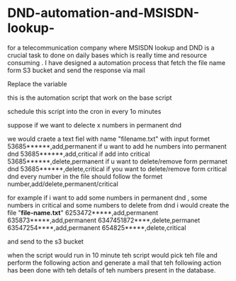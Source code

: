 # DND-automation-and-MSISDN-lookup-
for a telecommunication company where MSISDN lookup and DND is a crucial task to done on daily bases which is really time and resource consuming  . I have designed a automation process that fetch the file name form S3 bucket and send the response via mail 

Replace the variable 

this is the automation script that work on the base script 

schedule this script into the cron in every 1o minutes

suppose if we want to delecte x numbers in permanent dnd 

we would craete a text fiel with name "filename.txt"
with input formet 53685******,add,permanent if u want to add he numbers into permanent dnd 
                  53685******,add,critical  if add into critical
                  53685******,delete,permanent if u want to delete/remove form permanet dnd
                  53685******,delete,critical if you want to delete/remove form critical dnd
every number in the file should follow the formet number,add/delete,permanent/critical

for example if i want to add some numbers in permanent dnd , some numbers in critical and some numbers to delete from dnd i would create the file 
"**file-name.txt**"
6253472*****,add,permanent
635873*****,add,permanent
6347451872****,delete,permanet
63547254****,add,permanent
654825*****,delete,critical

and send to the s3 bucket 

when the script would run in 10 minute teh script would pick teh file and perform the following action and generate a mail that teh following action has been done with teh details of teh numbers present in the database.


